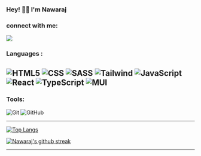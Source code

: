 ### Hey! 👋🏼  I'm Nawaraj 

### connect with me:
 [<img src="https://img.shields.io/badge/LinkedIn-0077B5?style=for-the-badge&logo=linkedin&logoColor=white">][linkedin] 

### Languages :
 ![HTML5](https://img.shields.io/badge/HTML5-E34F26?style=for-the-badge&logo=html5&logoColor=white)
 ![CSS](https://img.shields.io/badge/CSS3-1572B6?style=for-the-badge&logo=css3&logoColor=white)
 ![SASS](https://img.shields.io/badge/Sass-CC6699?style=for-the-badge&logo=sass&logoColor=white)
 ![Tailwind](https://img.shields.io/badge/Tailwind_CSS-38B2AC?style=for-the-badge&logo=tailwind-css&logoColor=white) 
 ![JavaScript](https://img.shields.io/badge/JavaScript-F7DF1E?style=for-the-badge&logo=javascript&logoColor=black)
 ![React](https://img.shields.io/badge/React-20232A?style=for-the-badge&logo=react&logoColor=61DAFB)
 ![TypeScript](https://img.shields.io/badge/typescript-%23007ACC.svg?style=for-the-badge&logo=typescript&logoColor=white)
 ![MUI](https://img.shields.io/badge/MUI-%230081CB.svg?style=for-the-badge&logo=mui&logoColor=white)
---

### Tools:

![Git](https://img.shields.io/badge/git-e84d31?style=for-the-badge&logo=git&logoColor=white) 
![GitHub](https://img.shields.io/badge/Github-ccc?style=for-the-badge&logo=github&logoColor=black) 

---

<!-- [![GitHub Stats](https://github-readme-stats.vercel.app/api?username=thenawaraj&&theme=blue-green)](https://github.com/thenawaraj/github-readme-stats) -->

[![Top Langs](https://github-readme-stats.vercel.app/api/top-langs/?username=thenawaraj&theme=blue-green)](https://github.com/thenawaraj/github-readme-stats)

[![Nawaraj's github streak](https://github-readme-streak-stats.herokuapp.com/?user=thenawaraj&theme=blue-green)](https://github.com/thenawaraj/github-readme-streak-stats)


---

[linkedin]: https://www.linkedin.com/in/thenawaraj/

